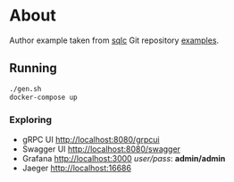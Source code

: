 # About

Author example taken from [sqlc][sqlc] Git repository [examples][sqlc-git].

[sqlc]: https://sqlc.dev
[sqlc-git]: https://github.com/kyleconroy/sqlc/tree/main/examples/authors

## Running

```sh
./gen.sh
docker-compose up
```

### Exploring

- gRPC UI [http://localhost:8080/grpcui](http://localhost:8080/grpcui)
- Swagger UI [http://localhost:8080/swagger](http://localhost:8080/swagger)
- Grafana [http://localhost:3000](http://localhost:3000/d/7_VGtoLma/go-grpc1?orgId=1&refresh=10s&from=now-5m&to=now) *user/pass*: **admin/admin**
- Jaeger [http://localhost:16686](http://localhost:16686)

